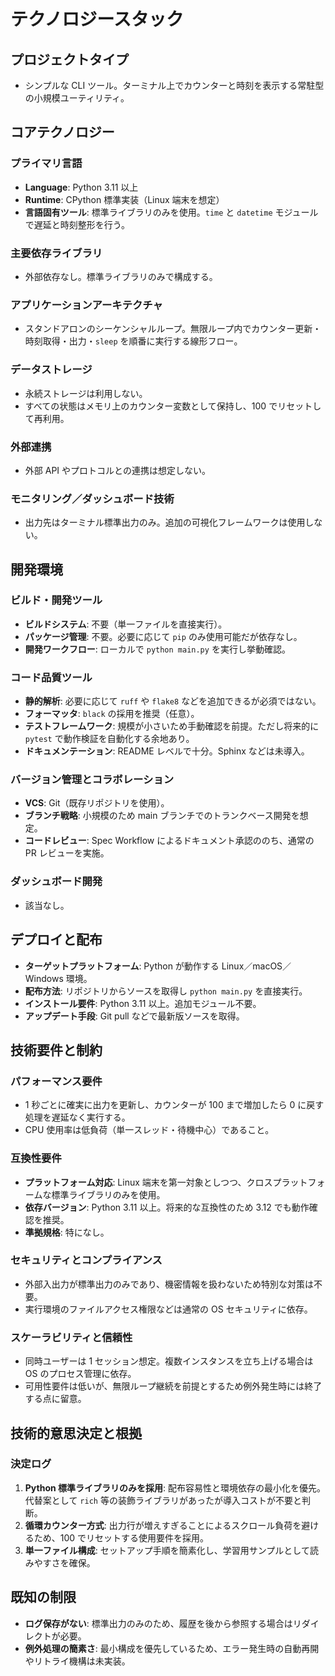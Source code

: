 # テクノロジースタック

## プロジェクトタイプ
- シンプルな CLI ツール。ターミナル上でカウンターと時刻を表示する常駐型の小規模ユーティリティ。

## コアテクノロジー

### プライマリ言語
- **Language**: Python 3.11 以上
- **Runtime**: CPython 標準実装（Linux 端末を想定）
- **言語固有ツール**: 標準ライブラリのみを使用。`time` と `datetime` モジュールで遅延と時刻整形を行う。

### 主要依存ライブラリ
- 外部依存なし。標準ライブラリのみで構成する。

### アプリケーションアーキテクチャ
- スタンドアロンのシーケンシャルループ。無限ループ内でカウンター更新・時刻取得・出力・`sleep` を順番に実行する線形フロー。

### データストレージ
- 永続ストレージは利用しない。
- すべての状態はメモリ上のカウンター変数として保持し、100 でリセットして再利用。

### 外部連携
- 外部 API やプロトコルとの連携は想定しない。

### モニタリング／ダッシュボード技術
- 出力先はターミナル標準出力のみ。追加の可視化フレームワークは使用しない。

## 開発環境

### ビルド・開発ツール
- **ビルドシステム**: 不要（単一ファイルを直接実行）。
- **パッケージ管理**: 不要。必要に応じて `pip` のみ使用可能だが依存なし。
- **開発ワークフロー**: ローカルで `python main.py` を実行し挙動確認。

### コード品質ツール
- **静的解析**: 必要に応じて `ruff` や `flake8` などを追加できるが必須ではない。
- **フォーマッタ**: `black` の採用を推奨（任意）。
- **テストフレームワーク**: 規模が小さいため手動確認を前提。ただし将来的に `pytest` で動作検証を自動化する余地あり。
- **ドキュメンテーション**: README レベルで十分。Sphinx などは未導入。

### バージョン管理とコラボレーション
- **VCS**: Git（既存リポジトリを使用）。
- **ブランチ戦略**: 小規模のため main ブランチでのトランクベース開発を想定。
- **コードレビュー**: Spec Workflow によるドキュメント承認ののち、通常の PR レビューを実施。

### ダッシュボード開発
- 該当なし。

## デプロイと配布
- **ターゲットプラットフォーム**: Python が動作する Linux／macOS／Windows 環境。
- **配布方法**: リポジトリからソースを取得し `python main.py` を直接実行。
- **インストール要件**: Python 3.11 以上。追加モジュール不要。
- **アップデート手段**: Git pull などで最新版ソースを取得。

## 技術要件と制約

### パフォーマンス要件
- 1 秒ごとに確実に出力を更新し、カウンターが 100 まで増加したら 0 に戻す処理を遅延なく実行する。
- CPU 使用率は低負荷（単一スレッド・待機中心）であること。

### 互換性要件
- **プラットフォーム対応**: Linux 端末を第一対象としつつ、クロスプラットフォームな標準ライブラリのみを使用。
- **依存バージョン**: Python 3.11 以上。将来的な互換性のため 3.12 でも動作確認を推奨。
- **準拠規格**: 特になし。

### セキュリティとコンプライアンス
- 外部入出力が標準出力のみであり、機密情報を扱わないため特別な対策は不要。
- 実行環境のファイルアクセス権限などは通常の OS セキュリティに依存。

### スケーラビリティと信頼性
- 同時ユーザーは 1 セッション想定。複数インスタンスを立ち上げる場合は OS のプロセス管理に依存。
- 可用性要件は低いが、無限ループ継続を前提とするため例外発生時には終了する点に留意。

## 技術的意思決定と根拠

### 決定ログ
1. **Python 標準ライブラリのみを採用**: 配布容易性と環境依存の最小化を優先。代替案として `rich` 等の装飾ライブラリがあったが導入コストが不要と判断。
2. **循環カウンター方式**: 出力行が増えすぎることによるスクロール負荷を避けるため、100 でリセットする使用要件を採用。
3. **単一ファイル構成**: セットアップ手順を簡素化し、学習用サンプルとして読みやすさを確保。

## 既知の制限
- **ログ保存がない**: 標準出力のみのため、履歴を後から参照する場合はリダイレクトが必要。
- **例外処理の簡素さ**: 最小構成を優先しているため、エラー発生時の自動再開やリトライ機構は未実装。
